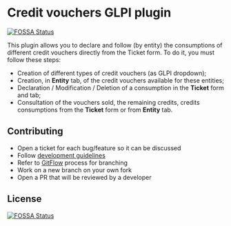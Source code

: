 # Credit vouchers GLPI plugin
[![FOSSA Status](https://app.fossa.io/api/projects/git%2Bhttps%3A%2F%2Fgithub.com%2FpluginsGLPI%2Fcredit.svg?type=shield)](https://app.fossa.io/projects/git%2Bhttps%3A%2F%2Fgithub.com%2FpluginsGLPI%2Fcredit?ref=badge_shield)


This plugin allows you to declare and follow (by entity) the consumptions of different credit vouchers
directly from the Ticket form. To do it, you must follow these steps:

* Creation of different types of credit vouchers (as GLPI dropdown);
* Creation, in **Entity** tab, of the credit vouchers available for these entities;
* Declaration / Modification / Deletion of a consumption in the **Ticket** form and tab;
* Consultation of the vouchers sold, the remaining credits, credits consumptions from the **Ticket** form or from **Entity** tab.

## Contributing

* Open a ticket for each bug/feature so it can be discussed
* Follow [development guidelines](http://glpi-developer-documentation.readthedocs.io/en/latest/plugins.html)
* Refer to [GitFlow](http://git-flow.readthedocs.io/) process for branching
* Work on a new branch on your own fork
* Open a PR that will be reviewed by a developer


## License
[![FOSSA Status](https://app.fossa.io/api/projects/git%2Bhttps%3A%2F%2Fgithub.com%2FpluginsGLPI%2Fcredit.svg?type=large)](https://app.fossa.io/projects/git%2Bhttps%3A%2F%2Fgithub.com%2FpluginsGLPI%2Fcredit?ref=badge_large)